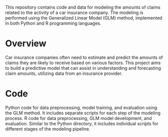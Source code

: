 This repository contains code and data for modeling the amounts of claims related to the activity of a car insurance company. The modeling is performed using the Generalized Linear Model (GLM) method, implemented in both Python and R programming languages.

# Overview
Car insurance companies often need to estimate and predict the amounts of claims they are likely to receive based on various factors. This project aims to build a predictive model that can assist in understanding and forecasting claim amounts, utilizing data from an insurance provider.

# Code 
Python code for data preprocessing, model training, and evaluation using the GLM method. It includes separate scripts for each step of the modeling process.
R code for data preprocessing, GLM model development, and evaluation. Similar to the Python directory, it includes individual scripts for different stages of the modeling pipeline.


